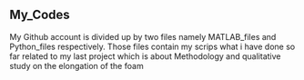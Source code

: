 ## My_Codes

My Github account is divided up by two files namely MATLAB_files and Python_files respectively. Those files contain my scrips what i have done so far related to my last project which is about Methodology and qualitative study on the elongation of the foam
